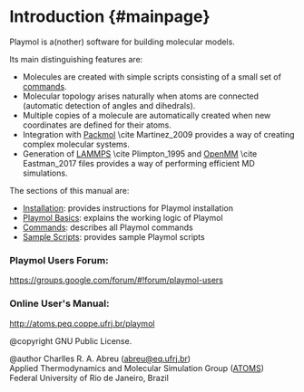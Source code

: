 Introduction      {#mainpage}
============

Playmol is a(nother) software for building molecular models.

Its main distinguishing features are:

* Molecules are created with simple scripts consisting of a small set of [commands](commands.html).
* Molecular topology arises naturally when atoms are connected (automatic detection of angles and
dihedrals).
* Multiple copies of a molecule are automatically created when new coordinates are defined for their
atoms.
* Integration with [Packmol] \cite Martinez_2009 provides a way of creating complex molecular
systems.
* Generation of [LAMMPS] \cite Plimpton_1995 and [OpenMM] \cite Eastman_2017 files provides a way
of performing efficient MD simulations.

The sections of this manual are:

* [Installation](install.html): provides instructions for Playmol installation
* [Playmol Basics](basics.html): explains the working logic of Playmol
* [Commands](commands.html): describes all Playmol commands
* [Sample Scripts](scripts.html): provides sample Playmol scripts

### Playmol Users Forum:

https://groups.google.com/forum/#!forum/playmol-users

### Online User's Manual:

http://atoms.peq.coppe.ufrj.br/playmol

@copyright GNU Public License.

@author Charlles R. A. Abreu (abreu@eq.ufrj.br)<br>
Applied Thermodynamics and Molecular Simulation Group ([ATOMS])<br>
Federal University of Rio de Janeiro, Brazil

[Packmol]:	http://www.ime.unicamp.br/~martinez/packmol
[LAMMPS]:	http://lammps.sandia.gov
[OpenMM]:   http://openmm.org
[ATOMS]:	http://atoms.peq.coppe.ufrj.br

